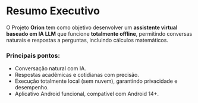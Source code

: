 # Resumo Executivo

O Projeto **Orion** tem como objetivo desenvolver um **assistente virtual baseado em IA LLM** que funcione **totalmente offline**, permitindo conversas naturais e respostas a perguntas, incluindo cálculos matemáticos.  

### Principais pontos:
- Conversação natural com IA.
- Respostas acadêmicas e cotidianas com precisão.
- Execução totalmente local (sem nuvem), garantindo privacidade e desempenho.
- Aplicativo Android funcional, compatível com Android 14+.
